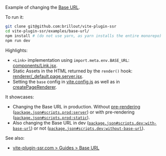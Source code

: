 Example of changing the [Base URL](https://vite-plugin-ssr.com/base-url).

To run it:

```bash
git clone git@github.com:brillout/vite-plugin-ssr
cd vite-plugin-ssr/examples/base-url/
npm install # (do not use yarn, as yarn installs the entire monorepo)
npm run dev
```

Highlights:
 - `<Link>` implementation using `import.meta.env.BASE_URL`: [components/Link.jsx](components/Link.jsx).
 - Static Assets in the HTML returned by the `render()` hook: [renderer/_default.page.server.jsx](renderer/_default.page.server.jsx).
 - Setting the `base` config in [vite.config.js](vite.config.js) as well as in [createPageRenderer](server/server.js).

It showcases:
 - Changing the Base URL in production. Without [pre-rendering](https://vite-plugin-ssr.com/pre-rendering) ([`package.json#scripts.prod:server`](package.json)) or with pre-rendering ([`package.json#scripts.prod:static`](package.json)).
 - Also changing the Base URL in dev ([`package.json#scripts.dev:with-base-url`](package.json)) or not ([`package.json#scripts.dev:without-base-url`](package.json)).

See also:
 - [vite-plugin-ssr.com > Guides > Base URL](https://vite-plugin-ssr.com/base-url)
